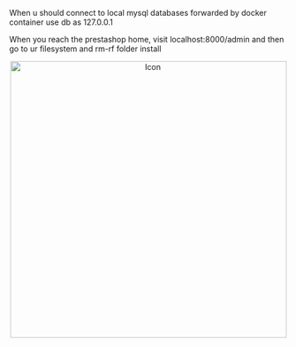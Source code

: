 When u should connect to local mysql databases forwarded by docker container use db as 127.0.0.1

When you reach the prestashop home, visit localhost:8000/admin and then go to ur filesystem and rm-rf folder install




<div align="center">
  <a href="https://github.com/TheBous/mysql-php-prestashop-docker">
    <img src="https://github.com/TheBous/mysql-php-prestashop-docker/logo.svg" alt="Icon" width="500"/>
  </a>
  <br>
  <br>
</div>
